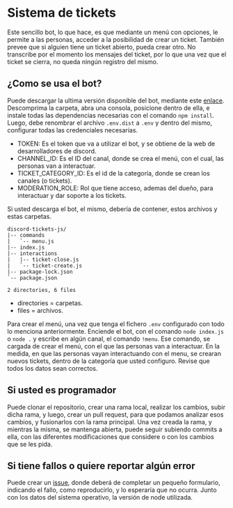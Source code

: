 # Sistema de tickets

Este sencillo bot, lo que hace, es que mediante un menú con opciones, le permite a las personas, acceder a la posibilidad de crear un ticket. También prevee que si alguien tiene un ticket abierto, pueda crear otro. No transcribe por el momento los mensajes del ticket, por lo que una vez que el ticket se cierra, no queda ningún registro del mismo.

## ¿Como se usa el bot?

Puede descargar la ultima versión disponible del bot, mediante este [enlace](https://github.com/pangolp/discord-tickets-js/releases/download/1.0/discord-tickets-js.zip). Descomprima la carpeta, abra una consola, posicione dentro de ella, e instale todas las dependencias necesarias con el comando `npm install`. Luego, debe renombrar el archivo `.env.dist` a `.env` y dentro del mismo, configurar todas las credenciales necesarias.

- TOKEN: Es el token que va a utilizar el bot, y se obtiene de la web de desarrolladores de discord.
- CHANNEL_ID: Es el ID del canal, donde se crea el menú, con el cual, las personas van a interactuar.
- TICKET_CATEGORY_ID: Es el id de la categoría, donde se crean los canales (o tickets).
- MODERATION_ROLE: Rol que tiene acceso, ademas del dueño, para interactuar y dar soporte a los tickets.

Si usted descarga el bot, el mismo, debería de contener, estos archivos y estas carpetas.

```
discord-tickets-js/
|-- commands
|   `-- menu.js
|-- index.js
|-- interactions
|   |-- ticket-close.js
|   `-- ticket-create.js
|-- package-lock.json
`-- package.json

2 directories, 6 files
```

- directories = carpetas.
- files = archivos.

Para crear el menú, una vez que tenga el fichero `.env` configurado con todo lo menciona anteriormente. Enciende el bot, con el comando `node index.js` o `node .` y escribe en algún canal, el comando `!menu`. Ese comando, se cargada de crear el menú, con el que las personas van a interactuar. En la medida, en que las personas vayan interactuando con el menu, se crearan nuevos tickets, dentro de la categoría que usted configuro. Revise que todos los datos sean correctos.

## Si usted es programador

Puede clonar el repositorio, crear una rama local, realizar los cambios, subir dicha rama, y luego, crear un pull request, para que podamos analizar esos cambios, y fusionarlos con la rama principal. Una vez creada la rama, y mientras la misma, se mantenga abierta, puede seguir subiendo commits a ella, con las diferentes modificaciones que considere o con los cambios que se les pida.

## Si tiene fallos o quiere reportar algún error

Puede crear un [issue](https://github.com/pangolp/discord-tickets-js/issues/new/choose), donde deberá de completar un pequeño formulario, indicando el fallo, como reproducirlo, y lo esperaría que no ocurra. Junto con los datos del sistema operativo, la versión de node utilizada.
